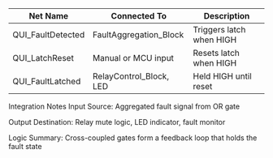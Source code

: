 
| Net Name           | Connected To             | Description                          |
|--------------------|--------------------------|--------------------------------------|
| QUI_FaultDetected  | FaultAggregation_Block   | Triggers latch when HIGH             |
| QUI_LatchReset     | Manual or MCU input      | Resets latch when HIGH               |
| QUI_FaultLatched   | RelayControl_Block, LED  | Held HIGH until reset                |
Integration Notes
Input Source: Aggregated fault signal from OR gate

Output Destination: Relay mute logic, LED indicator, fault monitor

Logic Summary: Cross-coupled gates form a feedback loop that holds the fault state
